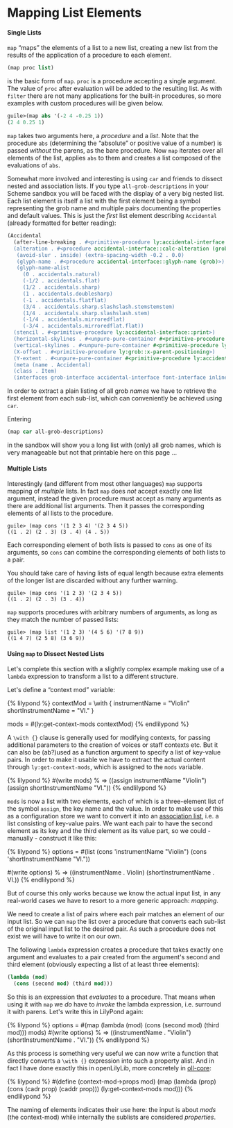 # Mapping List Elements

#### Single Lists

`map` “maps” the elements of a list to a new list, creating a new list from the
results of the application of a procedure to each element.

```scheme
(map proc list)
```

is the basic form of `map`. `proc` is a procedure accepting a single argument.
The value of `proc` after evaluation will be added to the resulting list. As
with `filter` there are not many applications for the built-in procedures, so
more examples with custom procedures will be given below.

```scheme
guile>(map abs '(-2 4 -0.25 1))
(2 4 0.25 1)
```

`map` takes two arguments here, a *procedure* and a *list*. Note that the
procedure `abs` (determining the “absolute” or positive value of a number) is
passed *without* the parens, as the bare procedure. Now `map` iterates over all
elements of the list, applies `abs` to them and creates a list composed of the
evaluations of `abs`.

Somewhat more involved and interesting is using `car` and friends to dissect
nested and association lists. If you type `all-grob-descriptions` in your Scheme
sandbox you will be faced with the display of a very big nested list. Each list
element is itself a list with the first element being a symbol representing the
grob name and multiple pairs documenting the properties and default values. This
is just the *first* list element describing `Accidental` (already formatted for
better reading):

```scheme
(Accidental
  (after-line-breaking . #<primitive-procedure ly:accidental-interface::remove-tied>)
  (alteration . #<procedure accidental-interface::calc-alteration (grob)>)
   (avoid-slur . inside) (extra-spacing-width -0.2 . 0.0)
   (glyph-name . #<procedure accidental-interface::glyph-name (grob)>)
   (glyph-name-alist
     (0 . accidentals.natural)
     (-1/2 . accidentals.flat)
     (1/2 . accidentals.sharp)
     (1 . accidentals.doublesharp)
     (-1 . accidentals.flatflat)
     (3/4 . accidentals.sharp.slashslash.stemstemstem)
     (1/4 . accidentals.sharp.slashslash.stem)
     (-1/4 . accidentals.mirroredflat)
     (-3/4 . accidentals.mirroredflat.flat))
  (stencil . #<primitive-procedure ly:accidental-interface::print>)
  (horizontal-skylines . #<unpure-pure-container #<primitive-procedure ly:accidental-interface::horizontal-skylines> >)
  (vertical-skylines . #<unpure-pure-container #<primitive-procedure ly:grob::vertical-skylines-from-stencil> #<primitive-procedure ly:grob::pure-simple-vertical-skylines-from-extents> >)
  (X-offset . #<primitive-procedure ly:grob::x-parent-positioning>)
  (Y-extent . #<unpure-pure-container #<primitive-procedure ly:accidental-interface::height> >)
  (meta (name . Accidental)
  (class . Item)
  (interfaces grob-interface accidental-interface font-interface inline-accidental-interface item-interface)))
```

In order to extract a plain listing of all grob *names* we have to retrieve the
first element from each sub-list, which can conveniently be achieved using
`car`.

Entering

```scheme
(map car all-grob-descriptions)
```

in the sandbox will show you a long list with (only) all grob names, which is
very manageable but not that printable here on this page ...

#### Multiple Lists

Interestingly (and different from most other languages) `map`
supports mapping of *multiple* lists.  In fact `map` does *not* accept exactly
one list argument, instead the given procedure must accept as many arguments as
there are additional list arguments. Then it passes the corresponding elements
of all lists to the procedure.

```
guile> (map cons '(1 2 3 4) '(2 3 4 5))
((1 . 2) (2 . 3) (3 . 4) (4 . 5))
```

Each corresponding element of both lists is passed to `cons` as one of its
arguments, so `cons` can combine the corresponding elements of both lists to a
pair.

You should take care of having lists of equal length because extra elements of
the longer list are discarded without any further warning.

```
guile> (map cons '(1 2 3) '(2 3 4 5))
((1 . 2) (2 . 3) (3 . 4))
```

`map` supports procedures with arbitrary numbers of arguments, as long as they
match the number of passed lists:

```
guile> (map list '(1 2 3) '(4 5 6) '(7 8 9))
((1 4 7) (2 5 8) (3 6 9))
```


#### Using `map` to Dissect Nested Lists

Let's complete this section with a slightly complex example making use of a
`lambda` expression to transform a list to a different structure.

Let's define a “context mod” variable:

{% lilypond %}
contextMod = \with {
  instrumentName = "Violin"
  shortInstrumentName = "Vl."
}

mods = #(ly:get-context-mods contextMod)
{% endlilypond %}

A `\with {}` clause is generally used for modifying contexts, for passing
additional parameters to the creation of voices or staff contexts etc. But it
can also be (ab?)used as a function argument to specify a list of key-value
pairs. In order to make it usable we have to extract the actual content through
`ly:get-context-mods`, which is assigned to the `mods` variable.

{% lilypond %}
#(write mods)
% => ((assign instrumentName "Violin") (assign shortInstrumentName "Vl."))
{% endlilypond %}

`mods` is now a list with two elements, each of which is a three-element list of
the symbol `assign`, the key name and the value. In order to make use of this as
a configuration store we want to convert it into an [association
list](../alists/index.html), i.e. a list consisting of key-value pairs. We want
each pair to have the second element as its key and the third element as its
value part, so we could - manually - construct it like this:

{% lilypond %}
options =
#(list
  (cons 'instrumentName "Violin")
  (cons 'shortInstrumentName "Vl."))

#(write options)
% => ((instrumentName . Violin) (shortInstrumentName . Vl.))
{% endlilypond %}

But of course this only works because we know the actual input list, in any
real-world cases we have to resort to a more generic approach: *mapping*.

We need to create a list of pairs where each pair matches an element of our input
list. So we can `map` the list over a procedure that converts each sub-list of
the original input list to the desired pair. As such a procedure does not exist
we will have to write it on our own.

The following `lambda` expression creates a procedure that takes exactly one
argument and evaluates to a pair created from the argument's second and third
element (obviously expecting a list of at least three elements):

```scheme
(lambda (mod)
  (cons (second mod) (third mod)))
```

So this is an expression that *evaluates* to a procedure. That means when using
it with `map` we *do* have to *invoke* the lambda expression, i.e. surround it
with parens. Let's write this in LilyPond again:

{% lilypond %}
options =
#(map
  (lambda (mod)
    (cons (second mod) (third mod)))
  mods)
  #(write options)
  % => ((instrumentName . "Violin") (shortInstrumentName . "Vl."))
{% endlilypond %}

As this process is something very useful we can now write a function that
directly converts a `\with {}` expression into such a property alist. And in
fact I have done exactly this in openLilyLib, more concretely in
[oll-core](https://github.com/openlilylib/oll-core):

{% lilypond %}
#(define (context-mod->props mod)
   (map
    (lambda (prop)
      (cons (cadr prop) (caddr prop)))
    (ly:get-context-mods mod)))
{% endlilypond %}

The naming of elements indicates their use here: the input is about *mods* (the
context-mod) while internally the sublists are considered *properties*.
